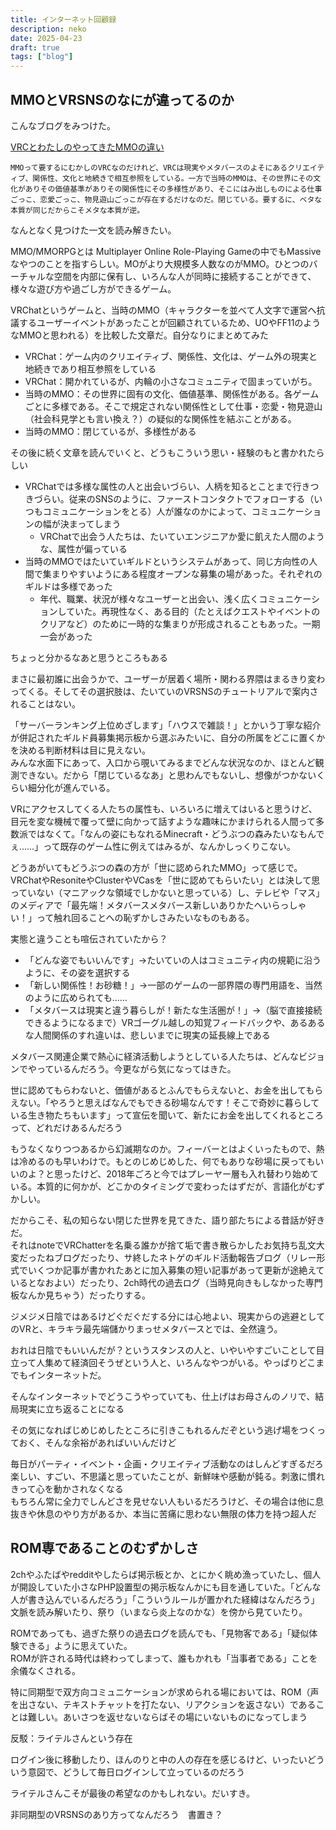 ```yaml
---
title: インターネット回顧録
description: neko
date: 2025-04-23
draft: true
tags: ["blog"]
---
```


## MMOとVRSNSのなにが違ってるのか

こんなブログをみつけた。

[VRCとわたしのやってきたMMOの違い](https://note.com/han_bun_/n/n0646beba6a7e)

`MMOって要するにむかしのVRCなのだけれど、VRCは現実やメタバースのよそにあるクリエイティブ、関係性、文化と地続きで相互参照をしている。一方で当時のMMOは、その世界にその文化がありその価値基準がありその関係性にその多様性があり、そこにはみ出しものによる仕事ごっこ、恋愛ごっこ、物見遊山ごっこが存在するだけなのだ。閉じている。要するに、ベタな本質が同じだからこそメタな本質が逆。`

なんとなく見つけた一文を読み解きたい。

MMO/MMORPGとは Multiplayer Online Role-Playing Gameの中でもMassiveなやつのことを指すらしい。MOがより大規模多人数なのがMMO。ひとつのバーチャルな空間を内部に保有し、いろんな人が同時に接続することができて、様々な遊び方や過ごし方ができるゲーム。

VRChatというゲームと、当時のMMO（キャラクターを並べて人文字で運営へ抗議するユーザーイベントがあったことが回顧されているため、UOやFF11のようなMMOと思われる）を比較した文章だ。自分なりにまとめてみた

- VRChat：ゲーム内のクリエイティブ、関係性、文化は、ゲーム外の現実と地続きであり相互参照をしている
- VRChat：開かれているが、内輪の小さなコミュニティで固まっていがち。
- 当時のMMO：その世界に固有の文化、価値基準、関係性がある。各ゲームごとに多様である。そこで規定されない関係性として仕事・恋愛・物見遊山（社会科見学とも言い換え？）の疑似的な関係性を結ぶことがある。
- 当時のMMO：閉じているが、多様性がある

その後に続く文章を読んでいくと、どうもこういう思い・経験のもと書かれたらしい

- VRChatでは多様な属性の人と出会いづらい、人柄を知るとことまで行きつきづらい。従来のSNSのように、ファーストコンタクトでフォローする（いつもコミュニケーションをとる）人が誰なのかによって、コミュニケーションの幅が決まってしまう
  - VRChatで出会う人たちは、たいていエンジニアか愛に飢えた人間のような、属性が偏っている
- 当時のMMOではたいていギルドというシステムがあって、同じ方向性の人間で集まりやすいようにある程度オープンな募集の場があった。それぞれのギルドは多様であった
  - 年代、職業、状況が様々なユーザーと出会い、浅く広くコミュニケーションしていた。再現性なく、ある目的（たとえばクエストやイベントのクリアなど）のために一時的な集まりが形成されることもあった。一期一会があった

ちょっと分かるなあと思うところもある

まさに最初誰に出会うかで、ユーザーが居着く場所・関わる界隈はまるきり変わってくる。そしてその選択肢は、たいていのVRSNSのチュートリアルで案内されることはない。

「サーバーランキング上位めざします」「ハウスで雑談！」とかいう丁寧な紹介が併記されたギルド員募集掲示板から選ぶみたいに、自分の所属をどこに置くかを決める判断材料は目に見えない。  
みんな水面下にあって、入口から覗いてみるまでどんな状況なのか、ほとんど観測できない。だから「閉じているなあ」と思わんでもないし、想像がつかないくらい細分化が進んでいる。

VRにアクセスしてくる人たちの属性も、いろいろに増えてはいると思うけど、目元を変な機械で覆って壁に向かって話すような趣味にかまけられる人間って多数派ではなくて。「なんの姿にもなれるMinecraft・どうぶつの森みたいなもんでぇ……」って既存のゲーム性に例えてはみるが、なんかしっくりこない。

どうあがいてもどうぶつの森の方が「世に認められたMMO」って感じで。VRChatやResoniteやClusterやVCasを「世に認めてもらいたい」とは決して思っていない（マニアックな領域でしかないと思っている）し、テレビや「マス」のメディアで「最先端！メタバースメタバース新しいありかたへいらっしゃい！」って触れ回ることへの恥ずかしさみたいなものもある。

実態と違うことも喧伝されていたから？
- 「どんな姿でもいいんです」→たいていの人はコミュニティ内の規範に沿うように、その姿を選択する
- 「新しい関係性！お砂糖！」→一部のゲームの一部界隈の専門用語を、当然のように広められても……
- 「メタバースは現実と違う暮らしが！新たな生活圏が！」→（脳で直接接続できるようになるまで）VRゴーグル越しの知覚フィードバックや、あるあるな人間関係のすれ違いは、悲しいまでに現実の延長線上である

メタバース関連企業で熱心に経済活動しようとしている人たちは、どんなビジョンでやっているんだろう。今更ながら気になってはきた。

世に認めてもらわないと、価値があるとふんでもらえないと、お金を出してもらえない。「やろうと思えばなんでもできる砂場なんです！そこで奇妙に暮らしている生き物たちもいます」って宣伝を聞いて、新たにお金を出してくれるところって、どれだけあるんだろう

もうなくなりつつあるから幻滅期なのか。フィーバーとはよくいったもので、熱は冷めるのも早いわけで。もとのじめじめした、何でもありな砂場に戻ってもいいのよ？と思ったけど、2018年ごろと今ではプレーヤー層も入れ替わり始めている。本質的に何かが、どこかのタイミングで変わったはずだが、言語化がむずかしい。  

だからこそ、私の知らない閉じた世界を見てきた、語り部たちによる昔話が好きだ。  
それはnoteでVRChatterを名乗る誰かが捨て垢で書き散らかしたお気持ち乱文大変だったねブログだったり、サ終したネトゲのギルド活動報告ブログ（リレー形式でいくつか記事が書かれたあとに加入募集の短い記事があって更新が途絶えているとなおよい）だったり、2ch時代の過去ログ（当時見向きもしなかった専門板なんか見ちゃう）だったりする。

ジメジメ日陰ではあるけどぐだぐだする分には心地よい、現実からの逃避としてのVRと、キラキラ最先端儲かりまっせメタバースとでは、全然違う。

おれは日陰でもいいんだが？というスタンスの人と、いやいやすごいことして目立って人集めて経済回そうぜという人と、いろんなやつがいる。やっぱりどこまでもインターネットだ。

そんなインターネットでどうこうやっていても、仕上げはお母さんのノリで、結局現実に立ち返ることになる

その気になればじめじめしたところに引きこもれるんだぞという逃げ場をつくっておく、そんな余裕があればいいんだけど

毎日がパーティ・イベント・企画・クリエイティブ活動なのはしんどすぎるだろ  
楽しい、すごい、不思議と思っていたことが、新鮮味や感動が鈍る。刺激に慣れきって心を動かされなくなる  
もちろん常に全力でしんどさを見せない人もいるだろうけど、その場合は他に息抜きや休息のやり方があるか、本当に苦痛に思わない無限の体力を持つ超人だ

## ROM専であることのむずかしさ
2chやふたばやredditやしたらば掲示板とか、とにかく眺め漁っていたし、個人が開設していた小さなPHP設置型の掲示板なんかにも目を通していた。「どんな人が書き込んでいるんだろう」「こういうルールが置かれた経緯はなんだろう」文脈を読み解いたり、祭り（いまなら炎上なのかな）を傍から見ていたり。

ROMであっても、過ぎた祭りの過去ログを読んでも、「見物客である」「疑似体験できる」ように思えていた。  
ROMが許される時代は終わってしまって、誰もかれも「当事者である」ことを余儀なくされる。

特に同期型で双方向コミュニケーションが求められる場においては、ROM（声を出さない、テキストチャットを打たない、リアクションを返さない）であることは難しい。あいさつを返せないならばその場にいないものになってしまう

反駁：ライテルさんという存在

ログイン後に移動したり、ほんのりと中の人の存在を感じるけど、いったいどういう意図で、どうして毎日ログインして立っているのだろう

ライテルさんこそが最後の希望なのかもしれない。だいすき。

非同期型のVRSNSのあり方ってなんだろう　書置き？